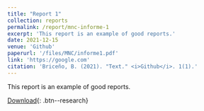 ```yaml
---
title: "Report 1"
collection: reports
permalink: /report/mnc-informe-1
excerpt: 'This report is an example of good reports.'
date: 2021-12-15
venue: 'Github'
paperurl: '/files/MNC/informe1.pdf'
link: 'https://google.com'
citation: 'Briceño, B. (2021). "Text." <i>Github</i>. 1(1).'
---
```

This report is an example of good reports.

[Download](/files/MNC/informe1.pdf){: .btn--research}
